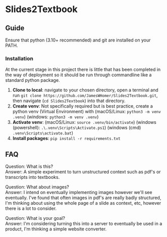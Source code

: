 # Slides2Textbook

## Guide
Ensure that python (3.10+ recommended) and git are installed on your PATH.
### Installation
At the current stage in this project there is little that has been completed in the way of deployment so it should be run through commandline like a standard python package.
1. **Clone to local**: navigate to your chosen directory, open a terminal and run `git clone https://github.com/JamesWHomer/Slides2Textbook.git`, then navigate (`cd Slides2Textbook`) into that directory.
2. **Create venv**: Not specifically required but is best practice, create a python venv (Virtual Environment) with (macOS/Linux: `python3 -m venv .venv`) (windows: `python3 -m venv .venv`)
3. **Activate venv**: (macOS/Linux: `source .venv/bin/activate`) (windows (powershell): `.\.venv\Scripts\Activate.ps1`) (windows (cmd) `.venv\Scripts\activate.bat`)
4. **Install packages**: `pip install -r requirements.txt`

## FAQ

Question: What is this?  
Answer: A simple experiment to turn unstructured context such as pdf's or transcripts into textbooks.

Question: What about images?  
Answer: I intend on eventually implementing images however we'll see eventually. I've found that often images in pdf's are really badly structured, I'm thinking about using the whole page of a slide as context, etc, however there is a lot to consider.

Question: What is your goal?  
Answer: I'm considering turning this into a server to eventually be used in a product, I'm thinking a simple website converter.
